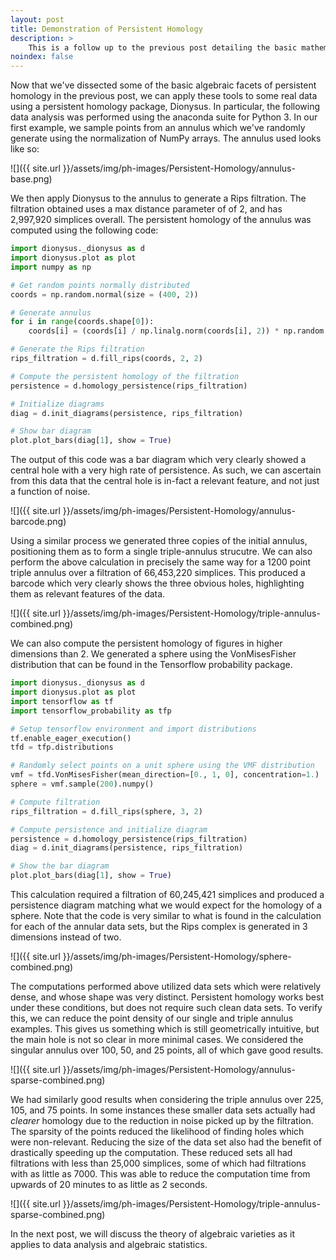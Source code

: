 ```yaml
---
layout: post
title: Demonstration of Persistent Homology
description: >
    This is a follow up to the previous post detailing the basic mathematics behind persistent homology. A few basic applications will be demonstrated.
noindex: false
---
```


Now that we've dissected some of the basic algebraic facets of persistent homology in the previous post, we can apply these tools to some real data using a persistent homology package, Dionysus. In particular, the following data analysis was performed using the anaconda suite for Python 3. In our first example, we sample points from an annulus which we've randomly generate using the normalization of NumPy arrays. The annulus used looks like so:

![]({{ site.url }}/assets/img/ph-images/Persistent-Homology/annulus-base.png)

We then apply Dionysus to the annulus to generate a Rips filtration. The filtration obtained uses a max distance parameter of of 2, and has 2,997,920 simplices overall. The persistent homology of the annulus was computed using the following code:

```python
import dionysus._dionysus as d
import dionysus.plot as plot
import numpy as np

# Get random points normally distributed
coords = np.random.normal(size = (400, 2))

# Generate annulus
for i in range(coords.shape[0]):
    coords[i] = (coords[i] / np.linalg.norm(coords[i], 2)) * np.random.uniform(1, 1.5)

# Generate the Rips filtration
rips_filtration = d.fill_rips(coords, 2, 2)

# Compute the persistent homology of the filtration
persistence = d.homology_persistence(rips_filtration)

# Initialize diagrams
diag = d.init_diagrams(persistence, rips_filtration)

# Show bar diagram
plot.plot_bars(diag[1], show = True)
```

The output of this code was a bar diagram which very clearly showed a central hole with a very high rate of persistence. As such, we can ascertain from this data that the central hole is in-fact a relevant feature, and not just a function of noise.

![]({{ site.url }}/assets/img/ph-images/Persistent-Homology/annulus-barcode.png)

Using a similar process we generated three copies of the initial annulus, positioning them as to form a single triple-annulus strucutre. We can also perform the above calculation in precisely the same way for a 1200 point triple annulus over a filtration of 66,453,220 simplices. This produced a barcode which very clearly shows the three obvious holes, highlighting them as relevant features of the data.

![]({{ site.url }}/assets/img/ph-images/Persistent-Homology/triple-annulus-combined.png)


We can also compute the persistent homology of figures in higher dimensions than 2. We generated a sphere using the VonMisesFisher distribution that can be found in the Tensorflow probability package.

```python
import dionysus._dionysus as d
import dionysus.plot as plot
import tensorflow as tf
import tensorflow_probability as tfp

# Setup tensorflow environment and import distributions
tf.enable_eager_execution()
tfd = tfp.distributions

# Randomly select points on a unit sphere using the VMF distribution
vmf = tfd.VonMisesFisher(mean_direction=[0., 1, 0], concentration=1.)
sphere = vmf.sample(200).numpy()

# Compute filtration
rips_filtration = d.fill_rips(sphere, 3, 2)

# Compute persistence and initialize diagram
persistence = d.homology_persistence(rips_filtration)
diag = d.init_diagrams(persistence, rips_filtration)

# Show the bar diagram
plot.plot_bars(diag[1], show = True)
```

This calculation required a filtration of 60,245,421 simplices and produced a persistence diagram matching what we would expect for the homology of a sphere. Note that the code is very similar to what is found in the calculation for each of the annular data sets, but the Rips complex is generated in 3 dimensions instead of two.

![]({{ site.url }}/assets/img/ph-images/Persistent-Homology/sphere-combined.png)

The computations performed above utilized data sets which were relatively dense, and whose shape was very distinct. Persistent homology works best under these conditions, but does not require such clean data sets. To verify this, we can reduce the point density of our single and triple annulus examples. This gives us something which is still geometrically intuitive, but the main hole is not so clear in more minimal cases. We considered the singular annulus over 100, 50, and 25 points, all of which gave good results.

![]({{ site.url }}/assets/img/ph-images/Persistent-Homology/annulus-sparse-combined.png)

We had similarly good results when considering the triple annulus over 225, 105, and 75 points. In some instances these smaller data sets actually had _clearer_ homology due to the reduction in noise picked up by the filtration. The sparsity of the points reduced the likelihood of finding holes which were non-relevant. Reducing the size of the data set also had the benefit of drastically speeding up the computation. These reduced sets all had filtrations with less than 25,000 simplices, some of which had filtrations with as little as 7000. This was able to reduce the computation time from upwards of 20 minutes to as little as 2 seconds.

![]({{ site.url }}/assets/img/ph-images/Persistent-Homology/triple-annulus-sparse-combined.png)

In the next post, we will discuss the theory of algebraic varieties as it applies to data analysis and algebraic statistics.
